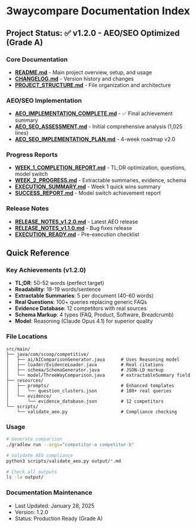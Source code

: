 # 3waycompare Documentation Index

## Project Status: ✅ v1.2.0 - AEO/SEO Optimized (Grade A)

### Core Documentation
- **[README.md](README.md)** - Main project overview, setup, and usage
- **[CHANGELOG.md](CHANGELOG.md)** - Version history and changes
- **[PROJECT_STRUCTURE.md](PROJECT_STRUCTURE.md)** - File organization and architecture

### AEO/SEO Implementation
- **[AEO_IMPLEMENTATION_COMPLETE.md](AEO_IMPLEMENTATION_COMPLETE.md)** - ✅ Final achievement summary
- **[AEO_SEO_ASSESSMENT.md](AEO_SEO_ASSESSMENT.md)** - Initial comprehensive analysis (1,025 lines)
- **[AEO_SEO_IMPLEMENTATION_PLAN.md](AEO_SEO_IMPLEMENTATION_PLAN.md)** - 4-week roadmap v2.0

### Progress Reports
- **[WEEK_1_COMPLETION_REPORT.md](WEEK_1_COMPLETION_REPORT.md)** - TL;DR optimization, questions, model switch
- **[WEEK_2_PROGRESS.md](WEEK_2_PROGRESS.md)** - Extractable summaries, evidence, schema
- **[EXECUTION_SUMMARY.md](EXECUTION_SUMMARY.md)** - Week 1 quick wins summary
- **[SUCCESS_REPORT.md](SUCCESS_REPORT.md)** - Model switch achievement report

### Release Notes
- **[RELEASE_NOTES_v1.2.0.md](RELEASE_NOTES_v1.2.0.md)** - Latest AEO release
- **[RELEASE_NOTES_v1.1.0.md](RELEASE_NOTES_v1.1.0.md)** - Bug fixes release
- **[EXECUTION_READY.md](EXECUTION_READY.md)** - Pre-execution checklist

## Quick Reference

### Key Achievements (v1.2.0)
- **TL;DR**: 50-52 words (perfect target)
- **Readability**: 18-19 words/sentence
- **Extractable Summaries**: 5 per document (40-60 words)
- **Real Questions**: 100+ queries replacing generic FAQs
- **Evidence Database**: 12 competitors with real sources
- **Schema Markup**: 4 types (FAQ, Product, Software, Breadcrumb)
- **Model**: Reasoning (Claude Opus 4.1) for superior quality

### File Locations
```
src/main/
├── java/com/scoop/competitive/
│   ├── ai/AIComparisonGenerator.java      # Uses Reasoning model
│   ├── loader/EvidenceLoader.java         # Real citations
│   ├── schema/SchemaGenerator.java        # JSON-LD markup
│   └── model/ThreeWayComparison.java      # extractableSummary field
├── resources/
│   ├── prompts/                           # Enhanced templates
│   │   └── question_clusters.json         # 100+ real queries
│   └── evidence/
│       └── evidence_database.json         # 12 competitors
└── scripts/
    └── validate_aeo.py                    # Compliance checking
```

### Usage
```bash
# Generate comparison
./gradlew run --args="competitor-a competitor-b"

# Validate AEO compliance
python3 scripts/validate_aeo.py output/*.md

# Check all outputs
ls -la output/
```

### Documentation Maintenance
- Last Updated: January 28, 2025
- Version: 1.2.0
- Status: Production Ready (Grade A)